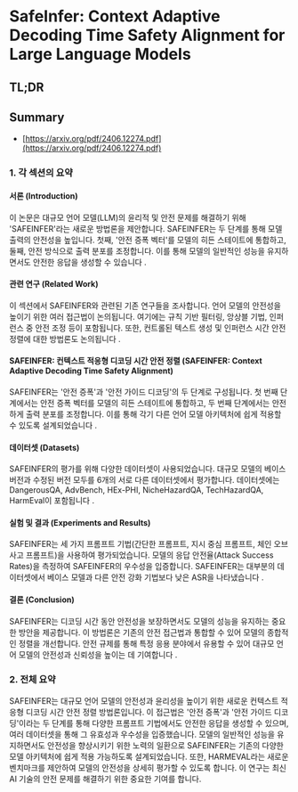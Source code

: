 # SafeInfer: Context Adaptive Decoding Time Safety Alignment for Large Language Models
## TL;DR
## Summary
- [https://arxiv.org/pdf/2406.12274.pdf](https://arxiv.org/pdf/2406.12274.pdf)

### 1. 각 섹션의 요약

#### 서론 (Introduction)
이 논문은 대규모 언어 모델(LLM)의 윤리적 및 안전 문제를 해결하기 위해 'SAFEINFER'라는 새로운 방법론을 제안합니다. SAFEINFER는 두 단계를 통해 모델 출력의 안전성을 높입니다. 첫째, '안전 증폭 벡터'를 모델의 히든 스테이트에 통합하고, 둘째, 안전 방식으로 출력 분포를 조정합니다. 이를 통해 모델의 일반적인 성능을 유지하면서도 안전한 응답을 생성할 수 있습니다 .

#### 관련 연구 (Related Work)
이 섹션에서 SAFEINFER와 관련된 기존 연구들을 조사합니다. 언어 모델의 안전성을 높이기 위한 여러 접근법이 논의됩니다. 여기에는 규칙 기반 필터링, 앙상블 기법, 인퍼런스 중 안전 조정 등이 포함됩니다. 또한, 컨트롤된 텍스트 생성 및 인퍼런스 시간 안전 정렬에 대한 방법론도 논의됩니다  .

#### SAFEINFER: 컨텍스트 적응형 디코딩 시간 안전 정렬 (SAFEINFER: Context Adaptive Decoding Time Safety Alignment)
SAFEINFER는 '안전 증폭'과 '안전 가이드 디코딩'의 두 단계로 구성됩니다. 첫 번째 단계에서는 안전 증폭 벡터를 모델의 히든 스테이트에 통합하고, 두 번째 단계에서는 안전하게 출력 분포를 조정합니다. 이를 통해 각기 다른 언어 모델 아키텍처에 쉽게 적용할 수 있도록 설계되었습니다 .

#### 데이터셋 (Datasets)
SAFEINFER의 평가를 위해 다양한 데이터셋이 사용되었습니다. 대규모 모델의 베이스 버전과 수정된 버전 모두를 6개의 서로 다른 데이터셋에서 평가합니다. 데이터셋에는 DangerousQA, AdvBench, HEx-PHI, NicheHazardQA, TechHazardQA, HarmEval이 포함됩니다  .

#### 실험 및 결과 (Experiments and Results)
SAFEINFER는 세 가지 프롬프트 기법(간단한 프롬프트, 지시 중심 프롬프트, 체인 오브 사고 프롬프트)을 사용하여 평가되었습니다. 모델의 응답 안전율(Attack Success Rates)을 측정하여 SAFEINFER의 우수성을 입증합니다. SAFEINFER는 대부분의 데이터셋에서 베이스 모델과 다른 안전 강화 기법보다 낮은 ASR을 나타냈습니다   .

#### 결론 (Conclusion)
SAFEINFER는 디코딩 시간 동안 안전성을 보장하면서도 모델의 성능을 유지하는 중요한 방안을 제공합니다. 이 방법론은 기존의 안전 접근법과 통합할 수 있어 모델의 종합적인 정렬을 개선합니다. 안전 규제를 통해 특정 응용 분야에서 유용할 수 있어 대규모 언어 모델의 안전성과 신뢰성을 높이는 데 기여합니다 .

### 2. 전체 요약

SAFEINFER는 대규모 언어 모델의 안전성과 윤리성을 높이기 위한 새로운 컨텍스트 적응형 디코딩 시간 안전 정렬 방법론입니다. 이 접근법은 '안전 증폭'과 '안전 가이드 디코딩'이라는 두 단계를 통해 다양한 프롬프트 기법에서도 안전한 응답을 생성할 수 있으며, 여러 데이터셋을 통해 그 유효성과 우수성을 입증했습니다. 모델의 일반적인 성능을 유지하면서도 안전성을 향상시키기 위한 노력의 일환으로 SAFEINFER는 기존의 다양한 모델 아키텍처에 쉽게 적용 가능하도록 설계되었습니다. 또한, HARMEVAL라는 새로운 벤치마크를 제안하여 모델의 안전성을 상세히 평가할 수 있도록 합니다. 이 연구는 최신 AI 기술의 안전 문제를 해결하기 위한 중요한 기여를 합니다.